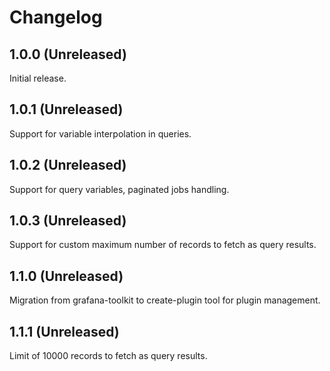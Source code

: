 # Changelog

## 1.0.0 (Unreleased)

Initial release.

## 1.0.1 (Unreleased)

Support for variable interpolation in queries.

## 1.0.2 (Unreleased)

Support for query variables, paginated jobs handling.

## 1.0.3 (Unreleased)

Support for custom maximum number of records to fetch as query results.

## 1.1.0 (Unreleased)

Migration from grafana-toolkit to create-plugin tool for plugin management.

## 1.1.1 (Unreleased)

Limit of 10000 records to fetch as query results.
